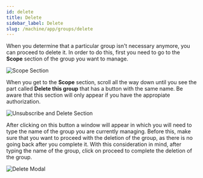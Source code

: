 ```yaml
---
id: delete
title: Delete
sidebar_label: Delete
slug: /machine/app/groups/delete
---
```


When you determine
that a particular group
isn't necessary anymore,
you can proceed to delete it.
In order to do this,
first you need to go
to the **Scope** section
of the group you want to manage.

![Scope Section](https://res.cloudinary.com/fluid-attacks/image/upload/v1622211893/docs/web/groups/deletion/highlighting_scope_rsioo0.webp)

When you get to the **Scope** section,
scroll all the way down
until you see the part called
**Delete this group**
that has a button with the same name.
Be aware that this section
will only appear
if you have the appropiate authorization.

![Unsubscribe and Delete Section](https://res.cloudinary.com/fluid-attacks/image/upload/v1622211892/docs/web/groups/deletion/delete_unsubscribe_ym9583.webp)

After clicking on this button
a window will appear
in which you will need to type the name
of the group you are currently managing.
Before this,
make sure that you want to proceed
with the deletion of the group,
as there is no going back
after you complete it.
With this consideration in mind,
after typing the name of the group,
click on proceed
to complete the deletion of the group.

![Delete Modal](https://res.cloudinary.com/fluid-attacks/image/upload/v1622211893/docs/web/groups/deletion/delete_modal_mev6mj.webp)
